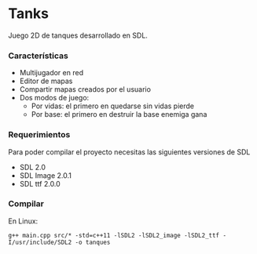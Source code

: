 # Tanks
Juego 2D de tanques desarrollado en SDL.

### Características
* Multijugador en red
* Editor de mapas
* Compartir mapas creados por el usuario
* Dos modos de juego: 
    - Por vidas: el primero en quedarse sin vidas pierde
    - Por base: el primero en destruir la base enemiga gana

### Requerimientos
Para poder compilar el proyecto necesitas las siguientes versiones de SDL
* SDL 2.0
* SDL Image 2.0.1
* SDL ttf 2.0.0

### Compilar
En Linux:
```
g++ main.cpp src/* -std=c++11 -lSDL2 -lSDL2_image -lSDL2_ttf -I/usr/include/SDL2 -o tanques
```
